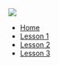 <!DOCTYPE html>
<html lang="en">
<html>
    <head>
        <title>Adding Related User Data</title>
        <link rel="stylesheet" href="home.css">
    </head>
    <body>
        <div class="banner">
            <div class="navbar">
                <img src="JAMES.png" class="logo">
                <ul>
                    <li><a href="#">Home</a></li>
                    <li><a href="#">Lesson 1</a></li>
                    <li><a href="#">Lesson 2</a></li>
                    <li><a href="#">Lesson 3</a></li>
                </ul>
        </div>
    </body>
</html>